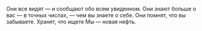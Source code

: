   
Они все видят — и сообщают обо всем увиденном. Они знают больше о вас — в точных числах, — чем вы знаете о себе. Они помнят, что вы забываете. Хранят, что ищете
Мы — новая нефть.
